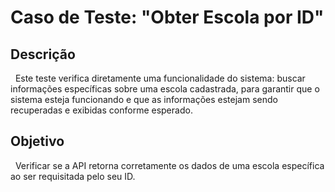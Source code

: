 # Caso de Teste: "Obter Escola por ID"

## Descrição
&nbsp;&nbsp;Este teste verifica diretamente uma funcionalidade do sistema: buscar informações específicas sobre uma escola cadastrada, para garantir que o sistema esteja funcionando e que as informações estejam sendo recuperadas e exibidas conforme esperado.

## Objetivo
&nbsp;&nbsp;Verificar se a API retorna corretamente os dados de uma escola específica ao ser requisitada pelo seu ID.